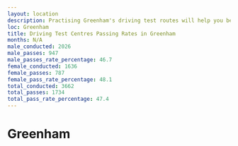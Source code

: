 ```yaml
---
layout: location
description: Practising Greenham's driving test routes will help you become more confident in your gear-changing abilities.
loc: Greenham
title: Driving Test Centres Passing Rates in Greenham
months: N/A
male_conducted: 2026
male_passes: 947
male_passes_rate_percentage: 46.7
female_conducted: 1636
female_passes: 787
female_pass_rate_percentage: 48.1
total_conducted: 3662
total_passes: 1734
total_pass_rate_percentage: 47.4
---
```


# Greenham
